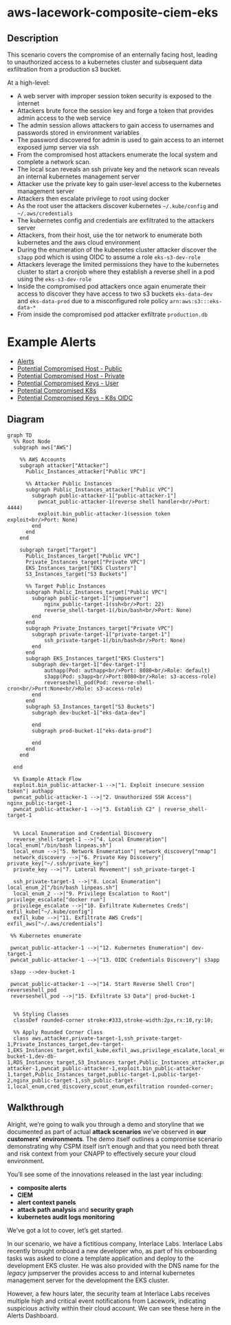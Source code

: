 # aws-lacework-composite-ciem-eks

## Description

This scenario covers the compromise of an enternally facing host, leading to unauthorized access to a kubernetes cluster and subsequent data exfiltration from a production s3 bucket.

At a high-level:

* A web server with improper session token security is exposed to the internet
* Attackers brute force the session key and forge a token that provides admin access to the web service
* The admin session allows attackers to gain access to usernames and passwords stored in environment variables
* The password discovered for admin is used to gain access to an internet exposed jump server via ssh
* From the compromised host attackers enumerate the local system and complete a network scan. 
* The local scan reveals an ssh private key and the network scan reveals an internal kubernetes management server
* Attacker use the private key to gain user-level access to the kubernetes management server
* Attackers then escalate privilege to root using docker
* As the root user the attackers discover kubernetes `~/.kube/config` and `~/.aws/credentials`
* The kubernetes config and credentials are exfiltrated to the attackers server
* Attackers, from their host, use the tor network to enumerate both kubernetes and the aws cloud environment
* During the enumeration of the kubenetes cluster attacker discover the `s3app` pod which is using OIDC to assume a role `eks-s3-dev-role`
* Attackers leverage the limited permissions they have to the kubernetes cluster to start a cronjob where they establish a reverse shell in a pod using the `eks-s3-dev-role`
* Inside the compromised pod attackers once again enumerate their access to discover they have access to two s3 buckets `eks-data-dev` and `eks-data-prod` due to a misconfigured role policy `arn:aws:s3:::eks-data-*`
* From inside the compromised pod attacker exfiltrate `production.db`

# Example Alerts

* [Alerts](https://https://lacework-dev.github.io/lacework-deploy/aws-lacework-composite-ciem-eks-alerts.html)
* [Potential Compromised Host - Public](https://https://lacework-dev.github.io/lacework-deploy/aws-lacework-composite-ciem-eks-potentially-compromised-host-public.html)
* [Potential Compromised Host - Private](https://https://lacework-dev.github.io/lacework-deploy/aws-lacework-composite-ciem-eks-potentially-compromised-host-private.html)
* [Potential Compromised Keys - User](https://https://lacework-dev.github.io/lacework-deploy/aws-lacework-composite-ciem-eks-potentially-compromised-keys-user.html)
* [Potential Compromised K8s](https://https://lacework-dev.github.io/lacework-deploy/aws-lacework-composite-ciem-eks-potentially-compromised-k8s.html)
* [Potential Compromised Keys - K8s OIDC](https://https://lacework-dev.github.io/lacework-deploy/aws-lacework-composite-ciem-eks-potentially-compromised-key-k8s-oidc.html)

## Diagram

```mermaid
graph TD
  %% Root Node
  subgraph aws["AWS"]
    
    %% AWS Accounts
    subgraph attacker["Attacker"]
      Public_Instances_attacker["Public VPC"]
      
      %% Attacker Public Instances
      subgraph Public_Instances_attacker["Public VPC"]
        subgraph public-attacker-1["public-attacker-1"]
          pwncat_public-attacker-1(reverse shell handler<br/>Port: 4444)
          exploit.bin_public-attacker-1(session token exploit<br/>Port: None)
        end
      end
    end
    
    subgraph target["Target"]
      Public_Instances_target["Public VPC"]
      Private_Instances_target["Private VPC"]
      EKS_Instances_target["EKS Clusters"]
      S3_Instances_target["S3 Buckets"]

      %% Target Public Instances
      subgraph Public_Instances_target["Public VPC"]
        subgraph public-target-1["jumpserver"]
            nginx_public-target-1(ssh<br/>Port: 22)
            reverse_shell-target-1(/bin/bash<br/>Port: None)
        end
      end
      subgraph Private_Instances_target["Private VPC"]
        subgraph private-target-1["private-target-1"]
            ssh_private-target-1(/bin/bash<br/>Port: None)
        end
      end
      subgraph EKS_Instances_target["EKS Clusters"]
        subgraph dev-target-1["dev-target-1"]
            authapp(Pod: authapp<br/>Port: 8080<br/>Role: default)
            s3app(Pod: s3app<br/>Port:8080<br/>Role: s3-access-role)
            reverseshell_pod(Pod: reverse-shell-cron<br/>Port:None<br/>Role: s3-access-role)
        end
      end
      subgraph S3_Instances_target["S3 Buckets"]
        subgraph dev-bucket-1["eks-data-dev"]
            
        end
        subgraph prod-bucket-1["eks-data-prod"]
            
        end
      end
    end

  end

  %% Example Attack Flow
  exploit.bin_public-attacker-1 -->|"1. Exploit insecure session token"| authapp
  pwncat_public-attacker-1 -->|"2. Unauthorized SSH Access"| nginx_public-target-1
  pwncat_public-attacker-1 -->|"3. Establish C2" | reverse_shell-target-1


  %% Local Enumeration and Credential Discovery
  reverse_shell-target-1 -->|"4. Local Enumeration"| local_enum["/bin/bash linpeas.sh"]
  local_enum -->|"5. Network Enumeration"| network_discovery["nmap"]
  network_discovery -->|"6. Private Key Discovery"| private_key["~/.ssh/private_key"]
  private_key -->|"7. Lateral Movement"| ssh_private-target-1

  ssh_private-target-1 -->|"8. Local Enumeration"| local_enum_2["/bin/bash linpeas.sh"]
  local_enum_2 -->|"9. Privilege Escalation to Root"| privilege_escalate["docker run"]
  privilege_escalate -->|"10. Exfiltrate Kubernetes Creds"| exfil_kube["~/.kube/config"]
  exfil_kube -->|"11. Exfiltrate AWS Creds"| exfil_aws["~/.aws/credentials"]

 %% Kubernetes enumerate

 pwncat_public-attacker-1 -->|"12. Kubernetes Enumeration"| dev-target-1
 pwncat_public-attacker-1 -->|"13. OIDC Credentials Discovery"| s3app

 s3app -->dev-bucket-1 

 pwncat_public-attacker-1 -->|"14. Start Reverse Shell Cron"| reverseshell_pod
 reverseshell_pod -->|"15. Exfiltrate S3 Data"| prod-bucket-1


  %% Styling Classes
  classDef rounded-corner stroke:#333,stroke-width:2px,rx:10,ry:10;
  
  %% Apply Rounded Corner Class
  class aws,attacker,private-target-1,ssh_private-target-1,Private_Instances_target,dev-target-1,EKS_Instances_target,exfil_kube,exfil_aws,privilege_escalate,local_enum_2,private_key,network_discovery,db-bucket-1,dev-db-1,RDS_Instances_target,S3_Instances_target,Public_Instances_attacker,public-attacker-1,pwncat_public-attacker-1,exploit.bin_public-attacker-1,target,Public_Instances_target,public-target-1,public-target-2,nginx_public-target-1,ssh_public-target-1,local_enum,cred_discovery,scout_enum,exfiltration rounded-corner;
```

## Walkthrough

Alright, we’re going to walk you through a demo and storyline that we documented as part of actual **attack scenarios** we’ve observed in **our customers' environments**. The demo itself outlines a compromise scenario demonstrating why CSPM itself isn’t enough and that you need both threat and risk context from your CNAPP to effectively secure your cloud environment. 

You’ll see some of the innovations released in the last year including:

* **composite alerts**
* **CIEM**
* **alert context panels**
* **attack path analysis** and **security graph**
* **kubernetes audit logs monitoring**

We’ve got a lot to cover, let’s get started.

In our scenario, we have a fictitious company, Interlace Labs. Interlace Labs recently brought onboard a new developer who, as part of his onboarding tasks was asked to clone a template application and deploy to the development EKS cluster. He was also provided with the DNS name for the _legacy_ jumpserver the provides access to and internal kubernetes management server for the development the EKS cluster.

However, a few hours later, the security team at Interlace Labs receives multiple high and critical event notifications from Lacework, indicating suspicious activity within their cloud account. We can see these here in the Alerts Dashboard.